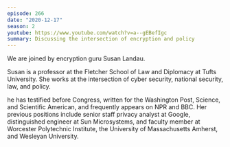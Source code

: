```yaml
---
episode: 266
date: "2020-12-17"
season: 2
youtube: https://www.youtube.com/watch?v=a--gEBefIgc
summary: Discussing the intersection of encryption and policy
---
```

We are joined by encryption guru Susan Landau.

Susan is a professor at the Fletcher School of Law and Diplomacy at Tufts University. She works at the intersection of cyber security, national security, law, and policy.

he has testified before Congress, written for the Washington Post, Science, and Scientific American, and frequently appears on NPR and BBC. Her previous positions include senior staff privacy analyst at Google, distinguished engineer at Sun Microsystems, and faculty member at Worcester Polytechnic Institute, the University of Massachusetts Amherst, and Wesleyan University.
